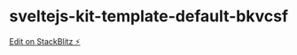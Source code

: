 # sveltejs-kit-template-default-bkvcsf

[Edit on StackBlitz ⚡️](https://stackblitz.com/edit/sveltejs-kit-template-default-bkvcsf)